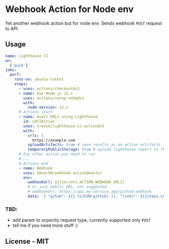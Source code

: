 # Webhook Action for Node env

Yet another webhook action but for node env. Sends webhook `POST` request to API.

## Usage

```yml
name: Lighthouse CI
on:
  ['push']
jobs:
  perf:
    runs-on: ubuntu-latest
    steps:
      - uses: actions/checkout@v2
      - name: Use Node.js 12.x
        uses: actions/setup-node@v1
        with:
          node-version: 12.x
      # Actions start
      - name: Audit URLs using Lighthouse
        id: LHCIAction
        uses: treosh/lighthouse-ci-action@v3
        with:
          urls: |
            https://example.com
          uploadArtifacts: true # save results as an action artifacts
          temporaryPublicStorage: true # upload lighthouse report to the temporary storage
      # Eny other action you need to run 
      # ...
      # Actions end
      - name: Webhook
        uses: denar90/webhook-action@master
        env:
          webhookUrl: ${{secrets.ACTION_WEBHOOK_URL}}
          # or just public URL, not suggested
          # webhookUrl: https://api.my-service.app/github-webhook
          data: '{ "gihub": ${{ toJSON(github) }}, "links": ${{steps.LHCIAction.outputs.links}} }'
```


### TBD:
- add param to scpecity request type, currently supported only `POST`
- tell me if you need more stuff :) 

## License - MIT
